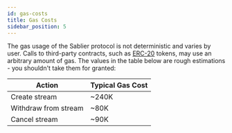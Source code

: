 ```yaml
---
id: gas-costs
title: Gas Costs
sidebar_position: 5
---
```


The gas usage of the Sablier protocol is not deterministic and varies by user. Calls to third-party contracts, such as
[ERC-20](https://eips.ethereum.org/EIPS/eip-20) tokens, may use an arbitrary amount of gas. The values in the table
below are rough estimations - you shouldn't take them for granted:

| Action               | Typical Gas Cost |
| -------------------- | ---------------- |
| Create stream        | ~240K            |
| Withdraw from stream | ~80K             |
| Cancel stream        | ~90K             |
